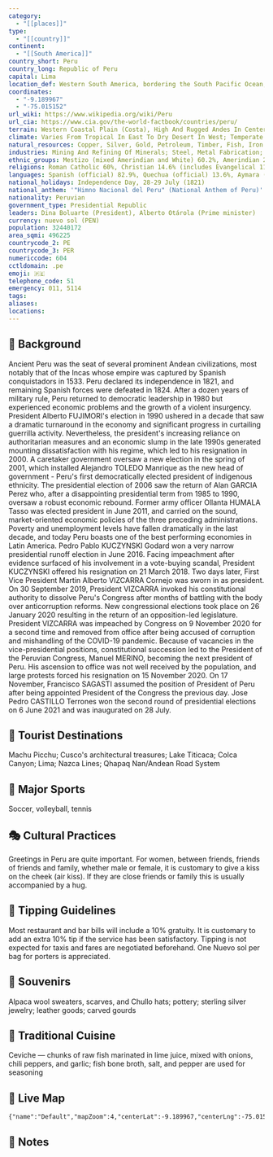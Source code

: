 ```yaml
---
category:
  - "[[places]]"
type:
  - "[[country]]"
continent:
  - "[[South America]]"
country_short: Peru
country_long: Republic of Peru
capital: Lima
location_def: Western South America, bordering the South Pacific Ocean, between Chile and Ecuador
coordinates:
  - "-9.189967"
  - "-75.015152"
url_wiki: https://www.wikipedia.org/wiki/Peru
url_cia: https://www.cia.gov/the-world-factbook/countries/peru/
terrain: Western Coastal Plain (Costa), High And Rugged Andes In Center (Sierra), Eastern Lowland Jungle Of Amazon Basin (Selva)
climate: Varies From Tropical In East To Dry Desert In West; Temperate To Frigid In Andes
natural_resources: Copper, Silver, Gold, Petroleum, Timber, Fish, Iron Ore, Coal, Phosphate, Potash, Hydropower, Natural Gas
industries: Mining And Refining Of Minerals; Steel, Metal Fabrication; Petroleum Extraction And Refining, Natural Gas And Natural Gas Liquefaction; Fishing And Fish Processing, Cement, Glass, Textiles, Clothing, Food Processing, Beer, Soft Drinks, Rubber, Machinery, Electrical Machinery, Chemicals, Furniture
ethnic_groups: Mestizo (mixed Amerindian and White) 60.2%, Amerindian 25.8%, White 5.9%, African descent 3.6%, other (includes Chinese and Japanese descent) 1.2%, unspecified 3.3% (2017 est.)
religions: Roman Catholic 60%, Christian 14.6% (includes Evangelical 11.1%, other 3.5%), other 0.3%, none 4%, unspecified 21.1% (2017 est.)
languages: Spanish (official) 82.9%, Quechua (official) 13.6%, Aymara (official) 1.6%, Ashaninka 0.3%, other native languages (includes a large number of minor Amazonian languages) 0.8%, other (includes foreign languages and sign language) 0.2%, none 0.1%, unspecified 0.7% (2017 est.)
national_holidays: Independence Day, 28-29 July (1821)
national_anthem: '"Himno Nacional del Peru" (National Anthem of Peru)'
nationality: Peruvian
government_type: Presidential Republic
leaders: Dina Boluarte (President), Alberto Otárola (Prime minister)
currency: nuevo sol (PEN)
population: 32440172
area_sqmi: 496225
countrycode_2: PE
countrycode_3: PER
numericcode: 604
cctldomain: .pe
emoji: 🇵🇪
telephone_code: 51
emergency: 011, 5114
tags: 
aliases: 
locations:
---
```

## 🌱 Background
Ancient Peru was the seat of several prominent Andean civilizations, most notably that of the Incas whose empire was captured by Spanish conquistadors in 1533. Peru declared its independence in 1821, and remaining Spanish forces were defeated in 1824. After a dozen years of military rule, Peru returned to democratic leadership in 1980 but experienced economic problems and the growth of a violent insurgency. President Alberto FUJIMORI's election in 1990 ushered in a decade that saw a dramatic turnaround in the economy and significant progress in curtailing guerrilla activity. Nevertheless, the president's increasing reliance on authoritarian measures and an economic slump in the late 1990s generated mounting dissatisfaction with his regime, which led to his resignation in 2000. A caretaker government oversaw a new election in the spring of 2001, which installed Alejandro TOLEDO Manrique as the new head of government - Peru's first democratically elected president of indigenous ethnicity. The presidential election of 2006 saw the return of Alan GARCIA Perez who, after a disappointing presidential term from 1985 to 1990, oversaw a robust economic rebound. Former army officer Ollanta HUMALA Tasso was elected president in June 2011, and carried on the sound, market-oriented economic policies of the three preceding administrations. Poverty and unemployment levels have fallen dramatically in the last decade, and today Peru boasts one of the best performing economies in Latin America. Pedro Pablo KUCZYNSKI Godard won a very narrow presidential runoff election in June 2016. Facing impeachment after evidence surfaced of his involvement in a vote-buying scandal, President KUCZYNSKI offered his resignation on 21 March 2018. Two days later, First Vice President Martin Alberto VIZCARRA Cornejo was sworn in as president. On 30 September 2019, President VIZCARRA invoked his constitutional authority to dissolve Peru's Congress after months of battling with the body over anticorruption reforms. New congressional elections took place on 26 January 2020 resulting in the return of an opposition-led legislature. President VIZCARRA was impeached by Congress on 9 November 2020 for a second time and removed from office after being accused of corruption and mishandling of the COVID-19 pandemic. Because of vacancies in the vice-presidential positions, constitutional succession led to the President of the Peruvian Congress, Manuel MERINO, becoming the next president of Peru. His ascension to office was not well received by the population, and large protests forced his resignation on 15 November 2020. On 17 November, Francisco SAGASTI assumed the position of President of Peru after being appointed President of the Congress the previous day. Jose Pedro CASTILLO Terrones won the second round of presidential elections on 6 June 2021 and was inaugurated on 28 July.

## 📌 Tourist Destinations
Machu Picchu; Cusco's architectural treasures; Lake Titicaca; Colca Canyon; Lima; Nazca Lines; Qhapaq Nan/Andean Road System

## 🥇 Major Sports
Soccer, volleyball, tennis

## 🎭 Cultural Practices
Greetings in Peru are quite important. For women, between friends, friends of friends and family, whether male or female, it is customary to give a kiss on the cheek (air kiss). If they are close friends or family this is usually accompanied by a hug.

## 🫰 Tipping Guidelines
Most restaurant and bar bills will include a 10% gratuity. It is customary to add an extra 10% tip if the service has been satisfactory. Tipping is not expected for taxis and fares are negotiated beforehand. One Nuevo sol per bag for porters is appreciated.

## 🎁 Souvenirs
Alpaca wool sweaters, scarves, and Chullo hats; pottery; sterling silver jewelry; leather goods; carved gourds

## 🍲 Traditional Cuisine
Ceviche — chunks of raw fish marinated in lime juice, mixed with onions, chili peppers, and garlic; fish bone broth, salt, and pepper are used for seasoning

## 📡 Live Map
```mapview
{"name":"Default","mapZoom":4,"centerLat":-9.189967,"centerLng":-75.015152,"query":"","chosenMapSource":0}
```

## 📒 Notes

